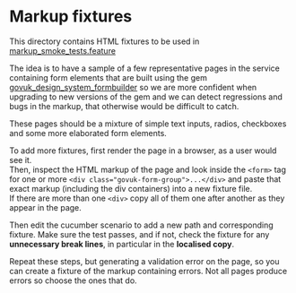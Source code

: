 # Markup fixtures

This directory contains HTML fixtures to be used in [markup_smoke_tests.feature](/features/markup_smoke_tests.feature)

The idea is to have a sample of a few representative pages in the service containing form elements that are built using
the gem [govuk_design_system_formbuilder](https://github.com/DFE-Digital/govuk_design_system_formbuilder) so we are more
confident when upgrading to new versions of the gem and we can detect regressions and bugs in the markup, that otherwise
would be difficult to catch.

These pages should be a mixture of simple text inputs, radios, checkboxes and some more elaborated form elements.

To add more fixtures, first render the page in a browser, as a user would see it.  
Then, inspect the HTML markup of the page and look inside the `<form>` tag for one or more `<div class="govuk-form-group">...</div>`
and paste that exact markup (including the div containers) into a new fixture file.  
If there are more than one `<div>` copy all of them one after another as they appear in the page.

Then edit the cucumber scenario to add a new path and corresponding fixture. Make sure the test passes, and if not, check
the fixture for any **unnecessary break lines**, in particular in the **localised copy**.

Repeat these steps, but generating a validation error on the page, so you can create a fixture of the markup containing errors.
Not all pages produce errors so choose the ones that do.
